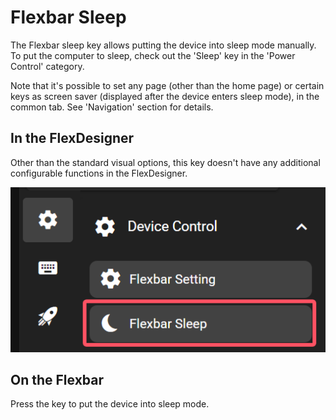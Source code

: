 # Flexbar Sleep

The Flexbar sleep key allows putting the device into sleep mode manually. To put the computer to sleep, check out the 'Sleep' key in the 'Power Control' category.

Note that it's possible to set any page (other than the home page) or certain keys as screen saver (displayed after the device enters sleep mode), in the common tab. See 'Navigation' section for details.

## In the FlexDesigner

Other than the standard visual options, this key doesn't have any additional configurable functions in the FlexDesigner.

![1744712724668](image/flexbar_sleep/1744712724668.png)

## On the Flexbar

Press the key to put the device into sleep mode.
